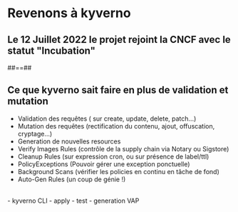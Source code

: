 
<!-- .slide: class="transition-bg-sfeir-2" -->
# Revenons à kyverno
## Le 12 Juillet 2022 le projet rejoint la CNCF avec le statut "Incubation"


##==##
<!-- .slide: class="transition-bg-sfeir-2" -->
## Ce que kyverno sait faire en plus de validation et mutation 

- Validation des requêtes ( sur create, update, delete, patch...)
- Mutation des requêtes (rectification du contenu, ajout, offuscation, cryptage...)
- Generation de nouvelles resources
- Verify Images Rules (contrôle de la supply chain via Notary ou Sigstore) 
- Cleanup Rules (sur expression cron, ou sur présence de label/ttl)
- PolicyExceptions (Pouvoir gérer une exception ponctuelle)
- Background Scans (vérifier les policies en continu en tâche de fond)
- Auto-Gen Rules (un coup de génie !)
<BR>
- kyverno CLI 
   - apply
   - test 
   - generation VAP 


